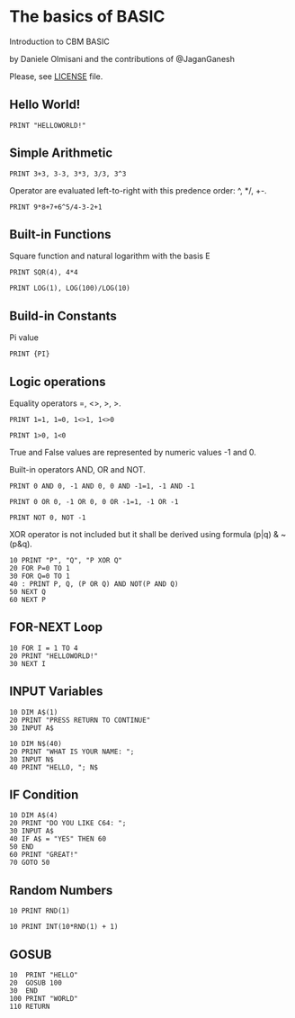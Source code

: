 # The basics of BASIC
Introduction to CBM BASIC


by Daniele Olmisani
and the contributions of @JaganGanesh

Please, see [LICENSE](LICENSE) file.

## Hello World!
```bas
PRINT "HELLOWORLD!"
```

## Simple Arithmetic

```bas
PRINT 3+3, 3-3, 3*3, 3/3, 3^3
```

Operator are evaluated left-to-right with this predence order: ^, */, +-.

```bas
PRINT 9*8+7+6^5/4-3-2+1
```

## Built-in Functions

Square function and natural logarithm with the basis E

```bas
PRINT SQR(4), 4*4
```

```bas
PRINT LOG(1), LOG(100)/LOG(10)
```

## Build-in Constants

Pi value

```bas
PRINT {PI}
```

## Logic operations

Equality operators =, <>, >, >.

```bas
PRINT 1=1, 1=0, 1<>1, 1<>0
```

```bas
PRINT 1>0, 1<0
```

True and False values are represented by numeric values -1 and 0.

Built-in operators AND, OR and NOT.

```bas
PRINT 0 AND 0, -1 AND 0, 0 AND -1=1, -1 AND -1
```

```bas
PRINT 0 OR 0, -1 OR 0, 0 OR -1=1, -1 OR -1
```

```bas
PRINT NOT 0, NOT -1
```

XOR operator is not included but it shall be derived using formula (p|q) & ~(p&q).

```bas
10 PRINT "P", "Q", "P XOR Q"
20 FOR P=0 TO 1
30 FOR Q=0 TO 1
40 : PRINT P, Q, (P OR Q) AND NOT(P AND Q)
50 NEXT Q
60 NEXT P
```

## FOR-NEXT Loop
```bas
10 FOR I = 1 TO 4
20 PRINT "HELLOWORLD!"
30 NEXT I
```

## INPUT Variables
```bas
10 DIM A$(1)
20 PRINT "PRESS RETURN TO CONTINUE"
30 INPUT A$
```

```bas
10 DIM N$(40)
20 PRINT "WHAT IS YOUR NAME: ";
30 INPUT N$
40 PRINT "HELLO, "; N$
```

## IF Condition
```bas
10 DIM A$(4)
20 PRINT "DO YOU LIKE C64: ";
30 INPUT A$
40 IF A$ = "YES" THEN 60
50 END
60 PRINT "GREAT!"
70 GOTO 50
```

## Random Numbers
```bas
10 PRINT RND(1)
```

```bas
10 PRINT INT(10*RND(1) + 1)
```

## GOSUB
```bas
10  PRINT "HELLO"
20  GOSUB 100
30  END
100 PRINT "WORLD"
110 RETURN
```
